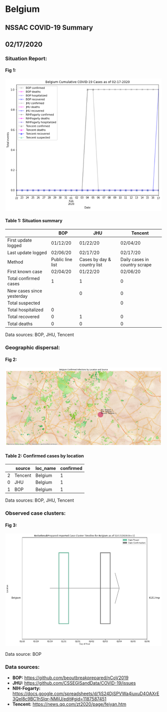 # Belgium
## NSSAC COVID-19 Summary
## 02/17/2020



### Situation Report:
#### Fig 1:
![Belgium cases](../merged_histories/Belgium_merged_histories.png)

#### Table 1: Situation summary


|                           | BOP              | JHU                         | Tencent                       |
|---------------------------|------------------|-----------------------------|-------------------------------|
| First update logged       | 01/12/20         | 01/22/20                    | 02/04/20                      |
| Last update logged        | 02/06/20         | 02/17/20                    | 02/17/20                      |
| Method                    | Public line list | Cases by day & country list | Daily cases in country scrape |
| First known case          | 02/04/20         | 01/22/20                    | 02/06/20                      |
| Total confirmed cases     | 1                | 1                           | 0                             |
| New cases since yesterday |                  | 0                           | 0                             |
| Total suspected           |                  |                             | 0                             |
| Total hospitalized        | 0                |                             |                               |
| Total recovered           | 0                | 1                           | 0                             |
| Total deaths              | 0                | 0                           | 0                             |

Data sources: BOP, JHU, Tencent


### Geographic dispersal:
#### Fig 2:
![Belgium mapped](../case_locs/Belgium_case_locs.png)

#### Table 2: Confirmed cases by location


|    | source   | loc_name   |   confirmed |
|----|----------|------------|-------------|
|  2 | Tencent  | Belgium    |           1 |
|  0 | JHU      | Belgium    |           1 |
|  1 | BOP      | Belgium    |           1 |

Data sources: BOP, JHU, Tencent


### Observed case clusters:
#### Fig 3:
![Belgium cases](../cluster_analysis/Belgium_imported_cases_BOP.png)



Data source: BOP


### Data sources:
* **BOP:** https://github.com/beoutbreakprepared/nCoV2019
* **JHU:** https://github.com/CSSEGISandData/COVID-19/issues
* **NIH-Fogarty:** https://docs.google.com/spreadsheets/d/1jS24DjSPVWa4iuxuD4OAXrE3QeI8c9BC1hSlqr-NMiU/edit#gid=1187587451
* **Tencent:** https://news.qq.com/zt2020/page/feiyan.htm